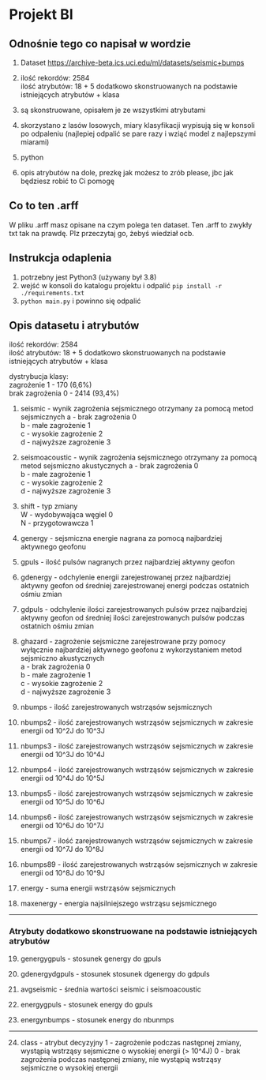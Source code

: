 # Projekt BI

## Odnośnie tego co napisał w wordzie
1. Dataset https://archive-beta.ics.uci.edu/ml/datasets/seismic+bumps

2. ilość rekordów: 2584   
   ilość atrybutów: 18 + 5 dodatkowo skonstruowanych na podstawie istniejących atrybutów + klasa
   
3. są skonstruowane, opisałem je ze wszystkimi atrybutami

4. skorzystano z lasów losowych, miary klasyfikacji wypisują się w konsoli po odpaleniu
   (najlepiej odpalić se pare razy i wziąć model z najlepszymi miarami)

5. python

6. opis atrybutów na dole, prezkę jak możesz to zrób please, jbc 
   jak będziesz robić to Ci pomogę


## Co to ten .arff
W pliku .arff masz opisane na czym polega ten dataset. Ten .arff to zwykły txt tak na prawdę.
Plz przeczytaj go, żebyś wiedział ocb.

## Instrukcja odaplenia
1. potrzebny jest Python3 (używany był 3.8)
2. wejść w konsoli do katalogu projektu i odpalić ```pip install -r ./requirements.txt```
3. ```python main.py``` i powinno się odpalić


## Opis datasetu i atrybutów
ilość rekordów: 2584   
ilość atrybutów: 18 + 5 dodatkowo skonstruowanych na podstawie istniejących atrybutów + klasa
   

dystrybucja klasy:  
    zagrożenie 1 - 170 (6,6%)   
    brak zagrożenia 0 - 2414 (93,4%)

 
 1. seismic - wynik zagrożenia sejsmicznego otrzymany za pomocą metod sejsmicznych
    a - brak zagrożenia 0   
    b - małe zagrożenie 1   
    c - wysokie zagrożenie 2   
    d - najwyższe zagrożenie 3   

2. seismoacoustic - wynik zagrożenia sejsmicznego otrzymany za pomocą metod sejsmiczno akustycznych
    a - brak zagrożenia 0   
    b - małe zagrożenie 1   
    c - wysokie zagrożenie 2   
    d - najwyższe zagrożenie 3   
 
3. shift - typ zmiany    
    W - wydobywająca węgiel 0   
    N - przygotowawcza 1   

4. genergy - sejsmiczna energie nagrana za pomocą najbardziej aktywnego geofonu  

5. gpuls - ilość pulsów nagranych przez najbardziej aktywny geofon

6. gdenergy - odchylenie energii zarejestrowanej przez najbardziej aktywny geofon od średniej zarejestrowanej energi 
podczas ostatnich ośmiu zmian

7. gdpuls - odchylenie  ilości zarejestrowanych pulsów przez najbardziej aktywny geofon od średniej ilości
zarejestrowanych pulsów podczas ostatnich ośmiu zmian

8. ghazard - zagrożenie sejsmiczne zarejestrowane przy pomocy wyłącznie najbardziej aktywnego geofonu z wykorzystaniem metod sejsmiczno akustycznych   
    a - brak zagrożenia 0   
    b - małe zagrożenie 1   
    c - wysokie zagrożenie 2   
    d - najwyższe zagrożenie 3   


9. nbumps - ilość zarejestrowanych wstrząsów sejsmicznych 

10. nbumps2 - ilość zarejestrowanych wstrząsów sejsmicznych w zakresie energii od 10^2J do 10^3J

11. nbumps3 - ilość zarejestrowanych wstrząsów sejsmicznych w zakresie energii od 10^3J do 10^4J

12. nbumps4 - ilość zarejestrowanych wstrząsów sejsmicznych w zakresie energii od 10^4J do 10^5J

13. nbumps5 - ilość zarejestrowanych wstrząsów sejsmicznych w zakresie energii od 10^5J do 10^6J

14. nbumps6 - ilość zarejestrowanych wstrząsów sejsmicznych w zakresie energii od 10^6J do 10^7J

15. nbumps7 - ilość zarejestrowanych wstrząsów sejsmicznych w zakresie energii od 10^7J do 10^8J

16. nbumps89 - ilość zarejestrowanych wstrząsów sejsmicznych w zakresie energii od 10^8J do 10^9J

17. energy - suma energii wstrząsów sejsmicznych 

18. maxenergy - energia najsilniejszego wstrząsu sejsmicznego

---
### Atrybuty dodatkowo skonstruowane na podstawie  istniejących atrybutów

19. genergygpuls -  stosunek genergy do gpuls

20. gdenergydgpuls -  stosunek stosunek dgenergy do gdpuls

21. avgseismic -  średnia wartości seismic i seismoacoustic

22. energygpuls -  stosunek energy do gpuls

23. energynbumps -  stosunek energy do nbunmps

---

24. class - atrybut decyzyjny
    1 - zagrożenie podczas następnej zmiany, wystąpią wstrząsy sejsmiczne o wysokiej energii (> 10^4J)
    0 - brak zagrożenia podczas następnej zmiany, nie wystąpią wstrząsy sejsmiczne o wysokiej energii